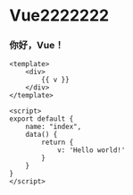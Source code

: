 # Vue2222222

### 你好，Vue！

```vue
<template>
    <div>
        {{ v }}
    </div>
</template>

<script>
export default {
    name: "index",
    data() {
        return {
            v: 'Hello world!'
        }
    }
}
</script>
```